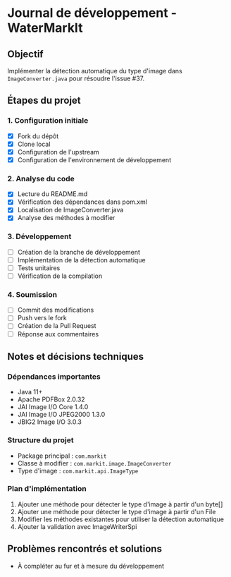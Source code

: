 # Journal de développement - WaterMarkIt

## Objectif
Implémenter la détection automatique du type d'image dans `ImageConverter.java` pour résoudre l'issue #37.

## Étapes du projet

### 1. Configuration initiale
- [x] Fork du dépôt
- [x] Clone local
- [x] Configuration de l'upstream
- [x] Configuration de l'environnement de développement

### 2. Analyse du code
- [x] Lecture du README.md
- [x] Vérification des dépendances dans pom.xml
- [x] Localisation de ImageConverter.java
- [x] Analyse des méthodes à modifier

### 3. Développement
- [ ] Création de la branche de développement
- [ ] Implémentation de la détection automatique
- [ ] Tests unitaires
- [ ] Vérification de la compilation

### 4. Soumission
- [ ] Commit des modifications
- [ ] Push vers le fork
- [ ] Création de la Pull Request
- [ ] Réponse aux commentaires

## Notes et décisions techniques

### Dépendances importantes
- Java 11+
- Apache PDFBox 2.0.32
- JAI Image I/O Core 1.4.0
- JAI Image I/O JPEG2000 1.3.0
- JBIG2 Image I/O 3.0.3

### Structure du projet
- Package principal : `com.markit`
- Classe à modifier : `com.markit.image.ImageConverter`
- Type d'image : `com.markit.api.ImageType`

### Plan d'implémentation
1. Ajouter une méthode pour détecter le type d'image à partir d'un byte[]
2. Ajouter une méthode pour détecter le type d'image à partir d'un File
3. Modifier les méthodes existantes pour utiliser la détection automatique
4. Ajouter la validation avec ImageWriterSpi

## Problèmes rencontrés et solutions
- À compléter au fur et à mesure du développement 